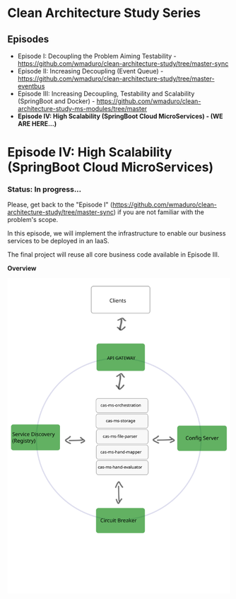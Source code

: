 # Clean Architecture Study Series

## Episodes
- Episode I: Decoupling the Problem Aiming Testability - https://github.com/wmaduro/clean-architecture-study/tree/master-sync
- Episode II: Increasing Decoupling (Event Queue) - https://github.com/wmaduro/clean-architecture-study/tree/master-eventbus
- Episode III: Increasing Decoupling, Testability and Scalability (SpringBoot and Docker) - https://github.com/wmaduro/clean-architecture-study-ms-modules/tree/master
- **Episode IV: High Scalability (SpringBoot Cloud MicroServices) - (WE ARE HERE...)**


# Episode IV: High Scalability (SpringBoot Cloud MicroServices)
### Status: In progress...

Please, get back to the "Episode I" (https://github.com/wmaduro/clean-architecture-study/tree/master-sync) if you are not familiar with the problem's scope.

In this episode, we will implement the infrastructure to enable our business services to be deployed in an IaaS.

The final project will reuse all core business code available in Episode III.

**Overview**

![alt text](https://raw.githubusercontent.com/wmaduro/clean-architecture-study-ms-modules/master-episodeIV/md-files/overview-iaas.svg)